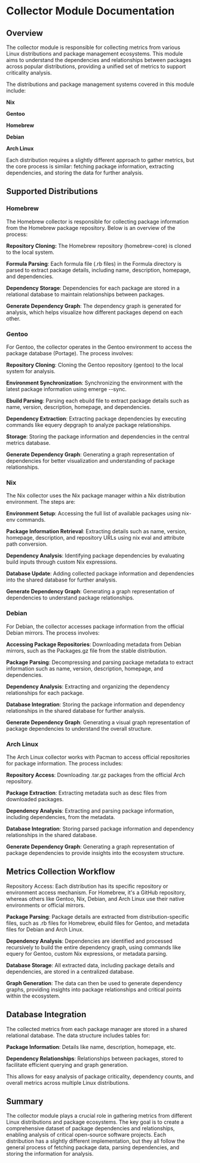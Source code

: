 # Collector Module Documentation

## Overview

The collector module is responsible for collecting metrics from various Linux distributions and package management ecosystems. This module aims to understand the dependencies and relationships between packages across popular distributions, providing a unified set of metrics to support criticality analysis.

The distributions and package management systems covered in this module include:

**Nix**

**Gentoo**

**Homebrew**

**Debian**

**Arch Linux**

Each distribution requires a slightly different approach to gather metrics, but the core process is similar: fetching package information, extracting dependencies, and storing the data for further analysis.

## Supported Distributions

### Homebrew

The Homebrew collector is responsible for collecting package information from the Homebrew package repository. Below is an overview of the process:

**Repository Cloning:** The Homebrew repository (homebrew-core) is cloned to the local system.

**Formula Parsing**: Each formula file (.rb files) in the Formula directory is parsed to extract package details, including name, description, homepage, and dependencies.

**Dependency Storage**: Dependencies for each package are stored in a relational database to maintain relationships between packages.

**Generate Dependency Graph**: The dependency graph is generated for analysis, which helps visualize how different packages depend on each other.

### Gentoo

For Gentoo, the collector operates in the Gentoo environment to access the package database (Portage). The process involves:

**Repository Cloning**: Cloning the Gentoo repository (gentoo) to the local system for analysis.

**Environment Synchronization**: Synchronizing the environment with the latest package information using emerge --sync.

**Ebuild Parsing**: Parsing each ebuild file to extract package details such as name, version, description, homepage, and dependencies.

**Dependency Extraction**: Extracting package dependencies by executing commands like equery depgraph to analyze package relationships.

**Storage**: Storing the package information and dependencies in the central metrics database.

**Generate Dependency Graph**: Generating a graph representation of dependencies for better visualization and understanding of package relationships.

### Nix

The Nix collector uses the Nix package manager within a Nix distribution environment. The steps are:

**Environment Setup**: Accessing the full list of available packages using nix-env commands.

**Package Information Retrieval**: Extracting details such as name, version, homepage, description, and repository URLs using nix eval and attribute path conversion.

**Dependency Analysis**: Identifying package dependencies by evaluating build inputs through custom Nix expressions.

**Database Update**: Adding collected package information and dependencies into the shared database for further analysis.

**Generate Dependency Graph**: Generating a graph representation of dependencies to understand package relationships.

### Debian

For Debian, the collector accesses package information from the official Debian mirrors. The process involves:

**Accessing Package Repositories**: Downloading metadata from Debian mirrors, such as the Packages.gz file from the stable distribution.

**Package Parsing**: Decompressing and parsing package metadata to extract information such as name, version, description, homepage, and dependencies.

**Dependency Analysis**: Extracting and organizing the dependency relationships for each package.

**Database Integration**: Storing the package information and dependency relationships in the shared database for further analysis.

**Generate Dependency Graph**: Generating a visual graph representation of package dependencies to understand the overall structure.

### Arch Linux

The Arch Linux collector works with Pacman to access official repositories for package information. The process includes:

**Repository Access**: Downloading .tar.gz packages from the official Arch repository.

**Package Extraction**: Extracting metadata such as desc files from downloaded packages.

**Dependency Analysis**: Extracting and parsing package information, including dependencies, from the metadata.

**Database Integration**: Storing parsed package information and dependency relationships in the shared database.

**Generate Dependency Graph**: Generating a graph representation of package dependencies to provide insights into the ecosystem structure.

## Metrics Collection Workflow

Repository Access: Each distribution has its specific repository or environment access mechanism. For Homebrew, it's a GitHub repository, whereas others like Gentoo, Nix, Debian, and Arch Linux use their native environments or official mirrors.

**Package Parsing**: Package details are extracted from distribution-specific files, such as .rb files for Homebrew, ebuild files for Gentoo, and metadata files for Debian and Arch Linux.

**Dependency Analysis**: Dependencies are identified and processed recursively to build the entire dependency graph, using commands like equery for Gentoo, custom Nix expressions, or metadata parsing.

**Database Storage**: All extracted data, including package details and dependencies, are stored in a centralized database.

**Graph Generation**: The data can then be used to generate dependency graphs, providing insights into package relationships and critical points within the ecosystem.

## Database Integration

The collected metrics from each package manager are stored in a shared relational database. The data structure includes tables for:

**Package Information**: Details like name, description, homepage, etc.

**Dependency Relationships**: Relationships between packages, stored to facilitate efficient querying and graph generation.

This allows for easy analysis of package criticality, dependency counts, and overall metrics across multiple Linux distributions.

## Summary

The collector module plays a crucial role in gathering metrics from different Linux distributions and package ecosystems. The key goal is to create a comprehensive dataset of package dependencies and relationships, enabling analysis of critical open-source software projects. Each distribution has a slightly different implementation, but they all follow the general process of fetching package data, parsing dependencies, and storing the information for analysis.
